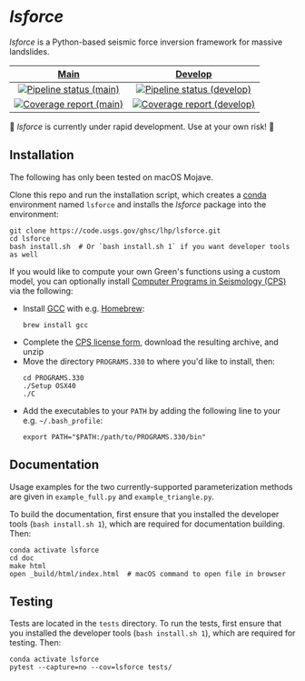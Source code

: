 *lsforce*
=========

*lsforce* is a Python-based seismic force inversion framework for massive landslides.

| [Main](https://code.usgs.gov/ghsc/lhp/lsforce) | [Develop](https://code.usgs.gov/ghsc/users/ltoney/lsforce) |
|:----------------------------------------------:|:----------------------------------------------------------:|
| [![Pipeline status (main)](https://code.usgs.gov/ghsc/lhp/lsforce/badges/master/pipeline.svg)](https://code.usgs.gov/ghsc/lhp/lsforce/pipelines/latest) | [![Pipeline status (develop)](https://code.usgs.gov/ghsc/users/ltoney/lsforce/badges/master/pipeline.svg)](https://code.usgs.gov/ghsc/users/ltoney/lsforce/pipelines/latest) |
| [![Coverage report (main)](https://code.usgs.gov/ghsc/lhp/lsforce/badges/master/coverage.svg)](https://code.usgs.gov/ghsc/lhp/lsforce/-/jobs) | [![Coverage report (develop)](https://code.usgs.gov/ghsc/users/ltoney/lsforce/badges/master/coverage.svg)](https://code.usgs.gov/ghsc/users/ltoney/lsforce/-/jobs) |

🚨 _lsforce_ is currently under rapid development. Use at your own risk! 🚨

Installation
------------

The following has only been tested on macOS Mojave.

Clone this repo and run the installation script, which creates a
[conda](https://docs.conda.io/en/latest/) environment named `lsforce` and installs
the _lsforce_ package into the environment:
```shell
git clone https://code.usgs.gov/ghsc/lhp/lsforce.git
cd lsforce
bash install.sh  # Or `bash install.sh 1` if you want developer tools as well
```

If you would like to compute your own Green's functions using a custom model, you can
optionally install
[Computer Programs in Seismology (CPS)](http://www.eas.slu.edu/eqc/eqccps.html) via the
following:

   * Install [GCC](https://gcc.gnu.org/) with e.g. [Homebrew](https://brew.sh/):
     ```shell
     brew install gcc
     ```
   * Complete the
     [CPS license form](http://www.eas.slu.edu/eqc/eqc_cps/CPS/cpslisc.html), download
     the resulting archive, and unzip
   * Move the directory `PROGRAMS.330` to where you'd like to install, then:
     ```shell
     cd PROGRAMS.330
     ./Setup OSX40
     ./C
     ```
   * Add the executables to your `PATH` by adding the following line to your e.g.
     `~/.bash_profile`:
     ```shell
     export PATH="$PATH:/path/to/PROGRAMS.330/bin"
     ```

Documentation
-------------

Usage examples for the two currently-supported parameterization methods are given in
`example_full.py` and `example_triangle.py`.

To build the documentation, first ensure that you installed the developer tools (`bash
install.sh 1`), which are required for documentation building. Then:
```shell
conda activate lsforce
cd doc
make html
open _build/html/index.html  # macOS command to open file in browser
```

Testing
-------

Tests are located in the `tests` directory. To run the tests, first ensure that you
installed the developer tools (`bash install.sh 1`), which are required for testing.
Then:
```shell
conda activate lsforce
pytest --capture=no --cov=lsforce tests/
```
